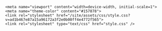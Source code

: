 <html lang="en-US">
  <head>
    <meta charset="UTF-8">
    <!-- Begin Jekyll SEO tag v2.7.1 -->
      <title>Em construção</title>
      <meta name="generator" content="Jekyll v3.9.0" />
      <meta property="og:title" content="site" />
      <meta property="og:locale" content="en_US" />
      <link rel="canonical" href="https://eudocerrado.github.io/site/" />
      <meta property="og:url" content="https://eudocerrado.github.io/site/" />
      <meta property="og:site_name" content="site" />
      <meta name="twitter:card" content="summary" />
      <meta property="twitter:title" content="site" />
      <script type="application/ld+json"> 
        {"url":"https://eudocerrado.github.io/site/","@type":"WebSite","headline":"site","name":"site","@context":"https://schema.org"}
      </script>
    <!-- End Jekyll SEO tag -->

    <meta name="viewport" content="width=device-width, initial-scale=1">
    <meta name="theme-color" content="#157878">
    <link rel="stylesheet" href="/site/assets/css/style.css?v=ad1b467e87a15a96172a3f2e0b00ff4e4772f565">
    <link rel="stylesheet" type="text/css" href="style.css" />
  </head>
  <body>
  </body>


  <footer class="site-footer">
   
   
  </footer>
    

    
 
</html>
